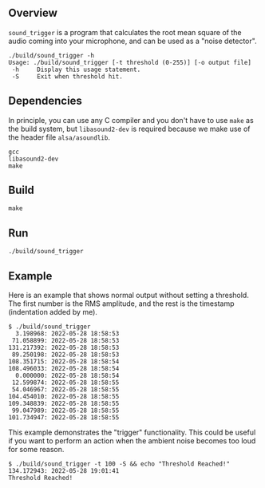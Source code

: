## Overview

`sound_trigger` is a program that calculates the root mean square of the audio
coming into your microphone, and can be used as a "noise detector".

```
./build/sound_trigger -h
Usage: ./build/sound_trigger [-t threshold (0-255)] [-o output file]
 -h     Display this usage statement.
 -S     Exit when threshold hit.
```

## Dependencies

In principle, you can use any C compiler and you don't have to use `make` as
the build system, but `libasound2-dev` is required because we make use of the
header file `alsa/asoundlib`.

```
gcc
libasound2-dev
make
```

## Build

```
make
```

## Run

```
./build/sound_trigger
```

## Example

Here is an example that shows normal output without setting a threshold. The
first number is the RMS amplitude, and the rest is the timestamp (indentation
added by me).

```
$ ./build/sound_trigger
  3.198968: 2022-05-28 18:58:53
 71.058899: 2022-05-28 18:58:53
131.217392: 2022-05-28 18:58:53
 89.250198: 2022-05-28 18:58:53
108.351715: 2022-05-28 18:58:54
108.496033: 2022-05-28 18:58:54
  0.000000: 2022-05-28 18:58:54
 12.599874: 2022-05-28 18:58:55
 54.046967: 2022-05-28 18:58:55
104.454010: 2022-05-28 18:58:55
109.348839: 2022-05-28 18:58:55
 99.047989: 2022-05-28 18:58:55
101.734947: 2022-05-28 18:58:55
```

This example demonstrates the "trigger" functionality. This could be useful if
you want to perform an action when the ambient noise becomes too loud for some
reason.

```
$ ./build/sound_trigger -t 100 -S && echo "Threshold Reached!"
134.172943: 2022-05-28 19:01:41
Threshold Reached!
```
